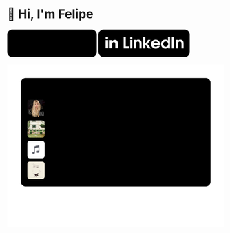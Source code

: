 # :wave: Hi, I'm Felipe

[![Website](Website.svg)](https://felipe.keiler.nom.br/)
[![LinkedIn](LinkedIn.svg)](https://www.linkedin.com/in/felipe-keiler/)

[![fkeiler's Recent Listens](https://raw.githubusercontent.com/fkeiler/fkeiler/refs/heads/master/listens.svg)](https://listenbrainz.org/user/fkeiler/)
